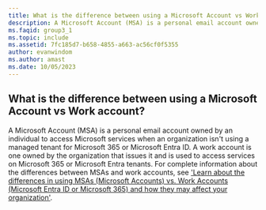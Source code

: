 ```yaml
---
title: What is the difference between using a Microsoft Account vs Work account?
description: A Microsoft Account (MSA) is a personal email account owned by an individual to access Microsoft services when an organization isn't...
ms.faqid: group3_1
ms.topic: include
ms.assetid: 7fc185d7-b658-4855-a663-ac56cf0f5355
author: evanwindom
ms.author: amast
ms.date: 10/05/2023
---
```


## What is the difference between using a Microsoft Account vs Work account?

A Microsoft Account (MSA) is a personal email account owned by an individual to access Microsoft services when an organization isn't using a managed tenant for Microsoft 365 or Microsoft Entra ID. A work account is one owned by the organization that issues it and is used to access services on Microsoft 365 or Microsoft Entra tenants. For complete information about the differences between MSAs and work accounts, see ['Learn about the differences in using MSAs (Microsoft Accounts) vs. Work Accounts (Microsoft Entra ID or Microsoft 365) and how they may affect your organization'](https://aka.ms/MSAvsAAD).

